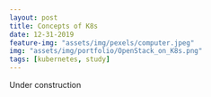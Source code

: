 ```yaml
---
layout: post
title: Concepts of K8s
date: 12-31-2019
feature-img: "assets/img/pexels/computer.jpeg"
img: "assets/img/portfolio/OpenStack_on_K8s.png"
tags: [kubernetes, study]
---
```


Under construction
